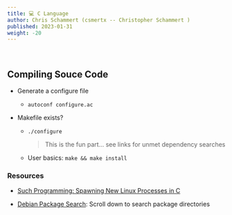 ```yaml
---
title: 💻 C Language
author: Chris Schammert (csmertx -- Christopher Schammert )
published: 2023-01-31
weight: -20
---
```


<!-- The content of this website was written by Christopher Schammert aka Chris Schammert -->

<br />

## Compiling Souce Code

- Generate a configure file

    - ```autoconf configure.ac```

- Makefile exists?

    - ```./configure```

        > This is the fun part... see links for unmet dependency searches

    - User basics: ```make && make install```

### Resources

- [Such Programming: Spawning New Linux Processes in C](https://suchprogramming.com/new-linux-process-c)

- [Debian Package Search](https://packages.debian.org/index): Scroll down to search package directories
